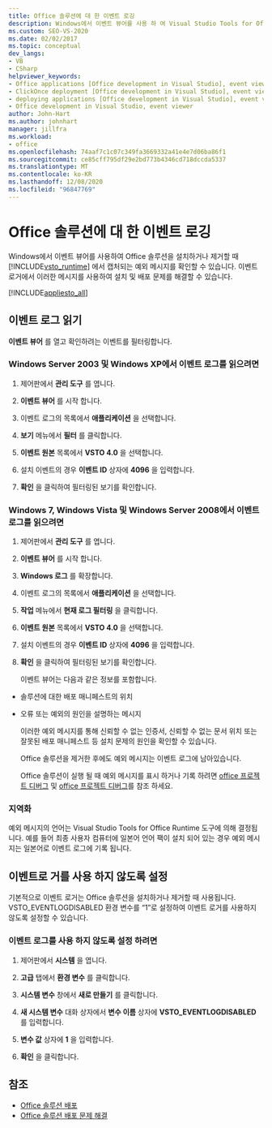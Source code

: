 ```yaml
---
title: Office 솔루션에 대 한 이벤트 로깅
description: Windows에서 이벤트 뷰어를 사용 하 여 Visual Studio Tools for Office 런타임에 의해 캡처되는 예외 메시지를 확인 하는 방법을 알아봅니다.
ms.custom: SEO-VS-2020
ms.date: 02/02/2017
ms.topic: conceptual
dev_langs:
- VB
- CSharp
helpviewer_keywords:
- Office applications [Office development in Visual Studio], event viewer
- ClickOnce deployment [Office development in Visual Studio], event viewer
- deploying applications [Office development in Visual Studio], event viewer
- Office development in Visual Studio, event viewer
author: John-Hart
ms.author: johnhart
manager: jillfra
ms.workload:
- office
ms.openlocfilehash: 74aaf7c1c07c349fa3669332a41e4e7d06ba86f1
ms.sourcegitcommit: ce85cff795df29e2bd773b4346cd718dccda5337
ms.translationtype: MT
ms.contentlocale: ko-KR
ms.lasthandoff: 12/08/2020
ms.locfileid: "96847769"
---
```

# <a name="event-logging-for-office-solutions"></a>Office 솔루션에 대 한 이벤트 로깅
  Windows에서 이벤트 뷰어를 사용하여 Office 솔루션을 설치하거나 제거할 때 [!INCLUDE[vsto_runtime](../vsto/includes/vsto-runtime-md.md)] 에서 캡처되는 예외 메시지를 확인할 수 있습니다. 이벤트 로거에서 이러한 메시지를 사용하여 설치 및 배포 문제를 해결할 수 있습니다.

 [!INCLUDE[appliesto_all](../vsto/includes/appliesto-all-md.md)]

## <a name="read-the-event-log"></a>이벤트 로그 읽기
 **이벤트 뷰어** 를 열고 확인하려는 이벤트를 필터링합니다.

### <a name="to-read-the-event-log-in-windows-server-2003-and-windows-xp"></a>Windows Server 2003 및 Windows XP에서 이벤트 로그를 읽으려면

1. 제어판에서 **관리 도구** 를 엽니다.

2. **이벤트 뷰어** 를 시작 합니다.

3. 이벤트 로그의 목록에서 **애플리케이션** 을 선택합니다.

4. **보기** 메뉴에서 **필터** 를 클릭합니다.

5. **이벤트 원본** 목록에서 **VSTO 4.0** 을 선택합니다.

6. 설치 이벤트의 경우 **이벤트 ID** 상자에 **4096** 을 입력합니다.

7. **확인** 을 클릭하여 필터링된 보기를 확인합니다.

### <a name="to-read-the-event-log-in-windows-7-windows-vista-and-windows-server-2008"></a>Windows 7, Windows Vista 및 Windows Server 2008에서 이벤트 로그를 읽으려면

1. 제어판에서 **관리 도구** 를 엽니다.

2. **이벤트 뷰어** 를 시작 합니다.

3. **Windows 로그** 를 확장합니다.

4. 이벤트 로그의 목록에서 **애플리케이션** 을 선택합니다.

5. **작업** 메뉴에서 **현재 로그 필터링** 을 클릭합니다.

6. **이벤트 원본** 목록에서 **VSTO 4.0** 을 선택합니다.

7. 설치 이벤트의 경우 **이벤트 ID** 상자에 **4096** 을 입력합니다.

8. **확인** 을 클릭하여 필터링된 보기를 확인합니다.

   이벤트 뷰어는 다음과 같은 정보를 포함합니다.

- 솔루션에 대한 배포 매니페스트의 위치

- 오류 또는 예외의 원인을 설명하는 메시지

  이러한 예외 메시지를 통해 신뢰할 수 없는 인증서, 신뢰할 수 없는 문서 위치 또는 잘못된 배포 매니페스트 등 설치 문제의 원인을 확인할 수 있습니다.

  Office 솔루션을 제거한 후에도 예외 메시지는 이벤트 로그에 남아있습니다.

  Office 솔루션이 실행 될 때 예외 메시지를 표시 하거나 기록 하려면 [office 프로젝트 디버그](../vsto/debugging-office-projects.md) 및 [office 프로젝트 디버그](../vsto/debugging-office-projects.md)를 참조 하세요.

### <a name="localization"></a>지역화
 예외 메시지의 언어는 Visual Studio Tools for Office Runtime 도구에 의해 결정됩니다. 예를 들어 최종 사용자 컴퓨터에 일본어 언어 팩이 설치 되어 있는 경우 예외 메시지는 일본어로 이벤트 로그에 기록 됩니다.

## <a name="disable-the-event-logger"></a>이벤트로 거를 사용 하지 않도록 설정
 기본적으로 이벤트 로거는 Office 솔루션을 설치하거나 제거할 때 사용됩니다. VSTO_EVENTLOGDISABLED 환경 변수를 “1”로 설정하여 이벤트 로거를 사용하지 않도록 설정할 수 있습니다.

### <a name="to-disable-the-event-log"></a>이벤트 로그를 사용 하지 않도록 설정 하려면

1. 제어판에서 **시스템** 을 엽니다.

2. **고급** 탭에서 **환경 변수** 를 클릭합니다.

3. **시스템 변수** 창에서 **새로 만들기** 를 클릭합니다.

4. **새 시스템 변수** 대화 상자에서 **변수 이름** 상자에 **VSTO_EVENTLOGDISABLED** 를 입력합니다.

5. **변수 값** 상자에 **1** 을 입력합니다.

6. **확인** 을 클릭합니다.

## <a name="see-also"></a>참조
- [Office 솔루션 배포](../vsto/deploying-an-office-solution.md)
- [Office 솔루션 배포 문제 해결](../vsto/troubleshooting-office-solution-deployment.md)
